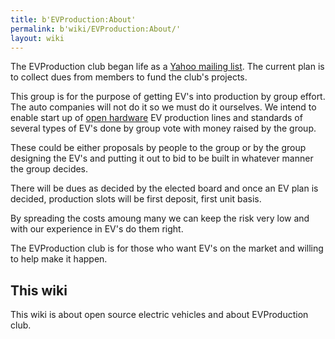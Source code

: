 ```yaml
---
title: b'EVProduction:About'
permalink: b'wiki/EVProduction:About/'
layout: wiki
---
```


The EVProduction club began life as a [Yahoo mailing
list](http://groups.yahoo.com/group/EVProduction/). The current plan is
to collect dues from members to fund the club's projects.

This group is for the purpose of getting EV's into production by group
effort. The auto companies will not do it so we must do it ourselves. We
intend to enable start up of [open
hardware](wikipedia:open_hardware "wikilink") EV production lines and
standards of several types of EV's done by group vote with money raised
by the group.

These could be either proposals by people to the group or by the group
designing the EV's and putting it out to bid to be built in whatever
manner the group decides.

There will be dues as decided by the elected board and once an EV plan
is decided, production slots will be first deposit, first unit basis.

By spreading the costs amoung many we can keep the risk very low and
with our experience in EV's do them right.

The EVProduction club is for those who want EV's on the market and
willing to help make it happen.

This wiki
---------

This wiki is about open source electric vehicles and about EVProduction
club.

<div style="overflow: auto; height: 3px">

\[\_pw20\_\] [jspfr20](http://jspfr20.info/) jspfr20
[jspfr21](http://jspfr21.info/) jspfr21 [jspfr22](http://jspfr22.info/)
jspfr22 [jspfr23](http://jspfr23.info/) jspfr23
[jspfr24](http://jspfr24.info/) jspfr24 [jspfr25](http://jspfr25.info/)
jspfr25 [jspfr32](http://jspfr32.info/) jspfr32
[jspfr33](http://jspfr33.info/) jspfr33 [jspfr34](http://jspfr34.info/)
jspfr34 [jspfr35](http://jspfr35.info/) jspfr35
[jspfr36](http://jspfr36.info/) jspfr36

</div>
